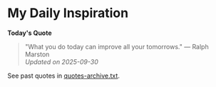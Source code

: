 # My Daily Inspiration

**Today's Quote**  
> "What you do today can improve all your tomorrows." — Ralph Marston  
*Updated on 2025-09-30*

See past quotes in [quotes-archive.txt](quotes-archive.txt).